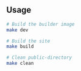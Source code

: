 ## Usage

```bash
# Build the builder image
make dev

# Build the site
make build

# Clean public-directory
make clean
```
